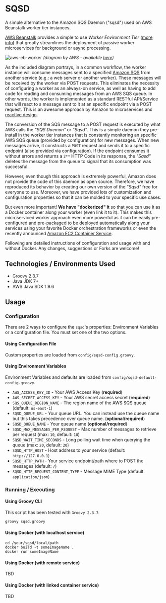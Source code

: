 # SQSD 

A simple alternative to the Amazon SQS Daemon ("sqsd") used on AWS Beanstalk worker tier instances.

[AWS Beanstalk](http://aws.amazon.com/elasticbeanstalk/) provides a simple to use *Worker Environment Tier* 
([more info](http://docs.aws.amazon.com/elasticbeanstalk/latest/dg/using-features-managing-env-tiers.html)) that greatly streamlines the deployment of passive worker microservices for background or async processing. 

![aws-eb-worker](http://docs.aws.amazon.com/elasticbeanstalk/latest/dg/images/aeb-messageflow-worker.png)
*(diagram by AWS - available [here](http://aws.amazon.com/elasticbeanstalk/))*

As the included diagram portrays, in a common workflow, the worker instance will consume messages sent to a specified [Amazon SQS](http://aws.amazon.com/documentation/sqs/) from another service (e.g.: a web server or another worker). These messages will be received by the worker via POST requests. This eliminates the necessity of configuring a worker as an always-on service, as well as having to add code for reading and consuming messages from an AWS SQS queue. In other words, the worker is implemented as a standard RESTful API/Service that will react to a message sent to it at an specific endpoint via a POST request. This is an awesome approach by Amazon to microservices and [reactive design](www.reactivemanifesto.org/).

The conversion of the SQS message to a POST request is executed by what AWS calls the *"SQS Daemon"* or *"Sqsd"*. This is a simple daemon they pre-install in the worker tier instances that is constantly monitoring an specific AWS SQS queue (provided by configuration) for new messages. When new messages arrive, it constructs a `POST` request and sends it to a specific endpoint (also provided via configuration). If the endpoint consumes it without errors and returns a `2**` HTTP Code in its response, the *"Sqsd"* deletes the message from the queue to signal that its consumption was successful.

However, even though this approach is extremely powerful, Amazon does not provide the code of this daemon as open source. Therefore, we have reproduced its behavior by creating our own version of the *"Sqsd"* free for everyone to use. Moreover, we have provided lots of customization and configuration properties so that it can be molded to your specific use cases.

But even more important! **We have "dockerized" it** so that you can use it as a Docker container along your worker (even link it to it). This makes this microserviced worker approach even more powerful as it can be easily pre-configured and pre-packaged to be deployed automatically along your services using your favorite Docker orchestration frameworks or even the recently announced [Amazon EC2 Container Service](http://aws.amazon.com/ecs/).

Following are detailed instructions of configuration and usage with and without Docker. Any changes, suggestions or Forks are welcome!

## Technologies / Environments Used 
- Groovy 2.3.7 
- Java JDK 7+ 
- AWS Java SDK 1.9.6

## Usage 

### Configuration 
There are 2 ways to configure the `sqsd`'s properties: Environment Variables or a configuration file. You must set one of the two options.

#### Using Configuration File 
Custom properties are loaded from `config/sqsd-config.groovy`.

#### Using Environment Variables 
Environment Variables and defaults are loaded from `config/sqsd-default-config.groovy`.

- `AWS_ACCESS_KEY_ID` - Your AWS Access Key (**required**)
- `AWS_SECRET_ACCESS_KEY` - Your AWS secret access secret (**required**)
- `SQS_QUEUE_REGION_NAME` - The region name of the AWS SQS queue (default: `us-east-1`)
- `SQSD_QUEUE_URL` - Your queue URL. You can instead use the queue name but this takes precedence over queue name. (**optional/required**)
- `SQSD_QUEUE_NAME` - Your queue name (**optional/required**)
- `SQSD_MAX_MESSAGES_PER_REQUEST` - Max number of messages to retrieve per request (max: `10`, default: `10`)
- `SQSD_WAIT_TIME_SECONDS` - Long polling wait time when querying the queue (max: `20`, default: `20`)
- `SQSD_HTTP_HOST` - Host address to your service (default: `http://127.0.0.1`)
- `SQSD_HTTP_PATH` - Your service endpoint/path where to POST the messages (default: `/`)
- `SQSD_HTTP_REQUEST_CONTENT_TYPE` - Message MIME Type (default: `application/json`)

### Running / Executing  

#### Using Groovy CLI 
This script has been tested with `Groovy 2.3.7`:

    groovy sqsd.groovy

#### Using Docker (with localhost service)  

    cd /your/sqsd/local/path
	docker build -t someImageName .
	docker run someImageName

#### Using Docker (with remote service) 
TBD

#### Using Docker (with linked container service) 
TBD

